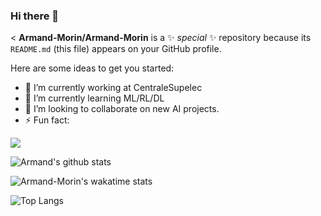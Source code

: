 ### Hi there 👋

<
**Armand-Morin/Armand-Morin** is a ✨ _special_ ✨ repository because its `README.md` (this file) appears on your GitHub profile.

Here are some ideas to get you started:

- 🔭 I’m currently working at CentraleSupelec
- 🌱 I’m currently learning ML/RL/DL
- 👯 I’m looking to collaborate on new AI projects.
- ⚡ Fun fact: 
>


![](https://visitor-badge.glitch.me/badge?page_id=Armand-Morin)
 

![Armand's github stats](https://github-readme-stats.vercel.app/api?username=Armand-Morin&show_icons=true&theme=radical) 

![Armand-Morin's wakatime stats](https://github-readme-stats.vercel.app/api/wakatime?username=Armand-Morin)

![Top Langs](https://github-readme-stats.vercel.app/api/top-langs?username=Armand-Morin&layout=compact)


